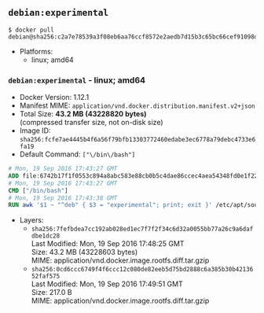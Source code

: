 ## `debian:experimental`

```console
$ docker pull debian@sha256:c2a7e78539a3f08eb6aa76ccf8572e2aedb7d15b3c65bc66cef91098d7b394d6
```

-	Platforms:
	-	linux; amd64

### `debian:experimental` - linux; amd64

-	Docker Version: 1.12.1
-	Manifest MIME: `application/vnd.docker.distribution.manifest.v2+json`
-	Total Size: **43.2 MB (43228820 bytes)**  
	(compressed transfer size, not on-disk size)
-	Image ID: `sha256:fcfe7ae4445b4f6a56f79bfb13303772460edabe3ec6778a79debc4733e6fa19`
-	Default Command: `["\/bin\/bash"]`

```dockerfile
# Mon, 19 Sep 2016 17:43:27 GMT
ADD file:6742b17f1f0553c894a8abc583e88cb0b5c4dae86ccec4aea54348fd0e1f22a9 in / 
# Mon, 19 Sep 2016 17:43:27 GMT
CMD ["/bin/bash"]
# Mon, 19 Sep 2016 17:43:38 GMT
RUN awk '$1 ~ "^deb" { $3 = "experimental"; print; exit }' /etc/apt/sources.list > /etc/apt/sources.list.d/experimental.list
```

-	Layers:
	-	`sha256:7fefbdea7cc192ab028ed1ec7f7f2f34c6d32a0055bb77a26c9a6dafdbe1dc28`  
		Last Modified: Mon, 19 Sep 2016 17:48:25 GMT  
		Size: 43.2 MB (43228603 bytes)  
		MIME: application/vnd.docker.image.rootfs.diff.tar.gzip
	-	`sha256:0cd6ccc6749f4f6ccc12c080de82eeb5d75bd2888c6a385b30b4213652faf575`  
		Last Modified: Mon, 19 Sep 2016 17:49:51 GMT  
		Size: 217.0 B  
		MIME: application/vnd.docker.image.rootfs.diff.tar.gzip
